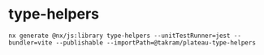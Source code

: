 # type-helpers

```
nx generate @nx/js:library type-helpers --unitTestRunner=jest --bundler=vite --publishable --importPath=@takram/plateau-type-helpers
```
